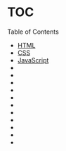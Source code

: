 # TOC
Table of Contents
- [HTML](https://github.com/asoreed/HTML)
- [CSS](https://github.com/asoreed/CSS)
- [JavaScript](https://github.com/asoreed/JavaScript)
- []()
- []()
- []()
- []()
- []()
- []()
- []()
- []()
- []()
- []()
- []()
